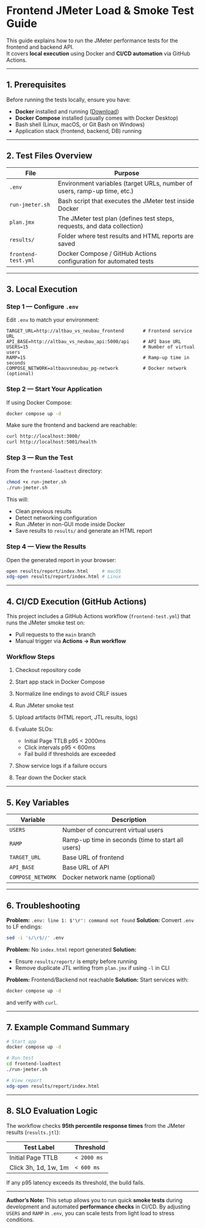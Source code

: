 
# Frontend JMeter Load & Smoke Test Guide

This guide explains how to run the JMeter performance tests for the frontend and backend API.  
It covers **local execution** using Docker and **CI/CD automation** via GitHub Actions.

---

## 1. Prerequisites

Before running the tests locally, ensure you have:

- **Docker** installed and running ([Download](https://www.docker.com/get-started))
- **Docker Compose** installed (usually comes with Docker Desktop)
- Bash shell (Linux, macOS, or Git Bash on Windows)
- Application stack (frontend, backend, DB) running

---

## 2. Test Files Overview

| File | Purpose |
|------|---------|
| `.env` | Environment variables (target URLs, number of users, ramp-up time, etc.) |
| `run-jmeter.sh` | Bash script that executes the JMeter test inside Docker |
| `plan.jmx` | The JMeter test plan (defines test steps, requests, and data collection) |
| `results/` | Folder where test results and HTML reports are saved |
| `frontend-test.yml` | Docker Compose / GitHub Actions configuration for automated tests |

---

## 3. Local Execution

### Step 1 — Configure `.env`
Edit `.env` to match your environment:

```env
TARGET_URL=http://altbau_vs_neubau_frontend       # Frontend service URL
API_BASE=http://altbau_vs_neubau_api:5000/api     # API base URL
USERS=15                                          # Number of virtual users
RAMP=15                                           # Ramp-up time in seconds
COMPOSE_NETWORK=altbauvsneubau_pg-network         # Docker network (optional)
````

### Step 2 — Start Your Application

If using Docker Compose:

```bash
docker compose up -d
```

Make sure the frontend and backend are reachable:

```bash
curl http://localhost:3000/
curl http://localhost:5001/health
```

### Step 3 — Run the Test

From the `frontend-loadtest` directory:

```bash
chmod +x run-jmeter.sh
./run-jmeter.sh
```

This will:

* Clean previous results
* Detect networking configuration
* Run JMeter in non-GUI mode inside Docker
* Save results to `results/` and generate an HTML report

### Step 4 — View the Results

Open the generated report in your browser:

```bash
open results/report/index.html     # macOS
xdg-open results/report/index.html # Linux
```

---

## 4. CI/CD Execution (GitHub Actions)

This project includes a GitHub Actions workflow (`frontend-test.yml`) that runs the JMeter smoke test on:

* Pull requests to the `main` branch
* Manual trigger via **Actions → Run workflow**

### Workflow Steps

1. Checkout repository code
2. Start app stack in Docker Compose
3. Normalize line endings to avoid CRLF issues
4. Run JMeter smoke test
5. Upload artifacts (HTML report, JTL results, logs)
6. Evaluate SLOs:

   * Initial Page TTLB p95 < 2000ms
   * Click intervals p95 < 600ms
   * Fail build if thresholds are exceeded
7. Show service logs if a failure occurs
8. Tear down the Docker stack

---

## 5. Key Variables

| Variable          | Description                                       |
| ----------------- | ------------------------------------------------- |
| `USERS`           | Number of concurrent virtual users                |
| `RAMP`            | Ramp-up time in seconds (time to start all users) |
| `TARGET_URL`      | Base URL of frontend                              |
| `API_BASE`        | Base URL of API                                   |
| `COMPOSE_NETWORK` | Docker network name (optional)                    |

---

## 6. Troubleshooting

**Problem:** `.env: line 1: $'\r': command not found`
**Solution:** Convert `.env` to LF endings:

```bash
sed -i 's/\r$//' .env
```

**Problem:** No `index.html` report generated
**Solution:**

* Ensure `results/report/` is empty before running
* Remove duplicate JTL writing from `plan.jmx` if using `-l` in CLI

**Problem:** Frontend/Backend not reachable
**Solution:** Start services with:

```bash
docker compose up -d
```

and verify with `curl`.

---

## 7. Example Command Summary

```bash
# Start app
docker compose up -d

# Run test
cd frontend-loadtest
./run-jmeter.sh

# View report
xdg-open results/report/index.html
```

---

## 8. SLO Evaluation Logic

The workflow checks **95th percentile response times** from the JMeter results (`results.jtl`):

| Test Label           | Threshold   |
| -------------------- | ----------- |
| Initial Page TTLB    | `< 2000 ms` |
| Click 3h, 1d, 1w, 1m | `< 600 ms`  |

If any p95 latency exceeds its threshold, the build fails.

---

**Author’s Note:**
This setup allows you to run quick **smoke tests** during development and automated **performance checks** in CI/CD.
By adjusting `USERS` and `RAMP` in `.env`, you can scale tests from light load to stress conditions.


